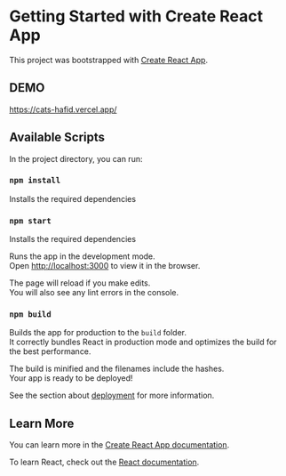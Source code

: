 # Getting Started with Create React App

This project was bootstrapped with [Create React App](https://github.com/facebook/create-react-app).

## DEMO

https://cats-hafid.vercel.app/

## Available Scripts

In the project directory, you can run:

### `npm install`

Installs the required dependencies

### `npm start`

Installs the required dependencies

Runs the app in the development mode.\
Open [http://localhost:3000](http://localhost:3000) to view it in the browser.

The page will reload if you make edits.\
You will also see any lint errors in the console.

### `npm build`

Builds the app for production to the `build` folder.\
It correctly bundles React in production mode and optimizes the build for the best performance.

The build is minified and the filenames include the hashes.\
Your app is ready to be deployed!

See the section about [deployment](https://facebook.github.io/create-react-app/docs/deployment) for more information.

## Learn More

You can learn more in the [Create React App documentation](https://facebook.github.io/create-react-app/docs/getting-started).

To learn React, check out the [React documentation](https://reactjs.org/).
